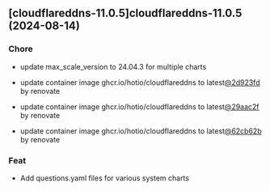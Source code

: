 

## [cloudflareddns-11.0.5]cloudflareddns-11.0.5 (2024-08-14)

### Chore



- update max_scale_version to 24.04.3 for multiple charts

- update container image ghcr.io/hotio/cloudflareddns to latest[@2d923fd](https://github.com/2d923fd) by renovate

- update container image ghcr.io/hotio/cloudflareddns to latest[@29aac2f](https://github.com/29aac2f) by renovate

- update container image ghcr.io/hotio/cloudflareddns to latest[@62cb62b](https://github.com/62cb62b) by renovate

### Feat



- Add questions.yaml files for various system charts